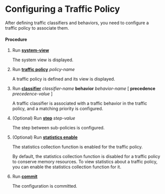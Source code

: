 Configuring a Traffic Policy
============================

After defining traffic classifiers and behaviors, you need to configure a traffic policy to associate them.

#### Procedure

1. Run [**system-view**](cmdqueryname=system-view)
   
   
   
   The system view is displayed.
2. Run [**traffic policy**](cmdqueryname=traffic+policy) *policy-name*
   
   
   
   A traffic policy is defined and its view is displayed.
3. Run [**classifier**](cmdqueryname=classifier) *classifier-name* **behavior** *behavior-name* [ **precedence** *precedence-value* ]
   
   
   
   A traffic classifier is associated with a traffic behavior in the traffic policy, and a matching priority is configured.
4. (Optional) Run [**step**](cmdqueryname=step) *step-value*
   
   
   
   The step between sub-policies is configured.
5. (Optional) Run [**statistics enable**](cmdqueryname=statistics+enable)
   
   
   
   The statistics collection function is enabled for the traffic policy.
   
   
   
   By default, the statistics collection function is disabled for a traffic policy to conserve memory resources. To view statistics about a traffic policy, you can enable the statistics collection function for it.
6. Run [**commit**](cmdqueryname=commit)
   
   
   
   The configuration is committed.